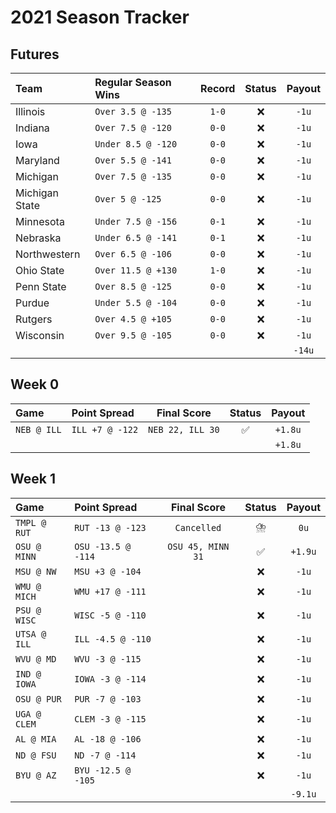 # 2021 Season Tracker

## Futures

| Team | Regular Season Wins | Record | Status | Payout |
| :--- | :------------------ | :----: | :----: | :----: |
| Illinois       | `Over 3.5 @ -135`  | `1-0` | ❌ | `-1u` |
| Indiana        | `Over 7.5 @ -120`  | `0-0` | ❌ | `-1u` |
| Iowa           | `Under 8.5 @ -120` | `0-0` | ❌ | `-1u` |
| Maryland       | `Over 5.5 @ -141`  | `0-0` | ❌ | `-1u` |
| Michigan       | `Over 7.5 @ -135`  | `0-0` | ❌ | `-1u` |
| Michigan State | `Over 5 @ -125`    | `0-0` | ❌ | `-1u` |
| Minnesota      | `Under 7.5 @ -156` | `0-1` | ❌ | `-1u` |
| Nebraska       | `Under 6.5 @ -141` | `0-1` | ❌ | `-1u` |
| Northwestern   | `Over 6.5 @ -106`  | `0-0` | ❌ | `-1u` |
| Ohio State     | `Over 11.5 @ +130` | `1-0` | ❌ | `-1u` |
| Penn State     | `Over 8.5 @ -125`  | `0-0` | ❌ | `-1u` |
| Purdue         | `Under 5.5 @ -104` | `0-0` | ❌ | `-1u` |
| Rutgers        | `Over 4.5 @ +105`  | `0-0` | ❌ | `-1u` |
| Wisconsin      | `Over 9.5 @ -105`  | `0-0` | ❌ | `-1u` |
| | | | | `-14u` |

## Week 0

| Game | Point Spread | Final Score | Status | Payout |
| :--- | :----------- | :---------: | :----: | :----: |
| `NEB @ ILL` | `ILL +7 @ -122` | `NEB 22, ILL 30` | ✅ | `+1.8u` |
| | | | | `+1.8u` |

## Week 1

| Game | Point Spread | Final Score | Status | Payout |
| :--- | :----------- | :---------: | :----: | :----: |
| `TMPL @ RUT` | `RUT -13 @ -123`   | `Cancelled`       | ⛈️ | `0u` |
| `OSU @ MINN` | `OSU -13.5 @ -114` | `OSU 45, MINN 31` | ✅ | `+1.9u` |
| `MSU @ NW`   | `MSU +3 @ -104`    | | ❌ | `-1u` |
| `WMU @ MICH` | `WMU +17 @ -111`   | | ❌ | `-1u` |
| `PSU @ WISC` | `WISC -5 @ -110`   | | ❌ | `-1u` |
| `UTSA @ ILL` | `ILL -4.5 @ -110`  | | ❌ | `-1u` |
| `WVU @ MD`   | `WVU -3 @ -115`    | | ❌ | `-1u` |
| `IND @ IOWA` | `IOWA -3 @ -114`   | | ❌ | `-1u` |
| `OSU @ PUR`  | `PUR -7 @ -103`    | | ❌ | `-1u` |
| `UGA @ CLEM` | `CLEM -3 @ -115`   | | ❌ | `-1u` |
| `AL @ MIA`   | `AL -18 @ -106`    | | ❌ | `-1u` |
| `ND @ FSU`   | `ND -7 @ -114`     | | ❌ | `-1u` |
| `BYU @ AZ`   | `BYU -12.5 @ -105` | | ❌ | `-1u` |
| | | | | `-9.1u` |
